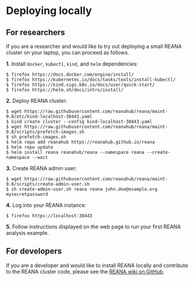 # Deploying locally

## For researchers

If you are a researcher and would like to try out deploying a small REANA cluster on your laptop,
you can proceed as follows.

**1.** Install `docker`, `kubectl`, `kind`, and `helm` dependencies:

```console
$ firefox https://docs.docker.com/engine/install/
$ firefox https://kubernetes.io/docs/tasks/tools/install-kubectl/
$ firefox https://kind.sigs.k8s.io/docs/user/quick-start/
$ firefox https://helm.sh/docs/intro/install/
```

**2.** Deploy REANA cluster:

```console
$ wget https://raw.githubusercontent.com/reanahub/reana/maint-0.8/etc/kind-localhost-30443.yaml
$ kind create cluster --config kind-localhost-30443.yaml
$ wget https://raw.githubusercontent.com/reanahub/reana/maint-0.8/scripts/prefetch-images.sh
$ sh prefetch-images.sh
$ helm repo add reanahub https://reanahub.github.io/reana
$ helm repo update
$ helm install reana reanahub/reana --namespace reana --create-namespace --wait
```

**3.** Create REANA admin user:

```console
$ wget https://raw.githubusercontent.com/reanahub/reana/maint-0.8/scripts/create-admin-user.sh
$ sh create-admin-user.sh reana reana john.doe@example.org mysecretpassword
```

**4.** Log into your REANA instance:

```console
$ firefox https://localhost:30443
```

**5.** Follow instructions displayed on the web page to run your first REANA analysis example.

## For developers

If you are a developer and would like to install REANA locally and contribute to the REANA cluster code,
please see the [REANA wiki on GitHub](https://github.com/reanahub/reana/wiki/Development-installation).
